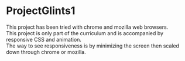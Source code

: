# ProjectGlints1
<p>This project has been tried with chrome and mozilla web browsers.
<br>This project is only part of the curriculum and is accompanied by responsive CSS and animation.
<br>The way to see responsiveness is by minimizing the screen then scaled down through chrome or mozilla.</p>
